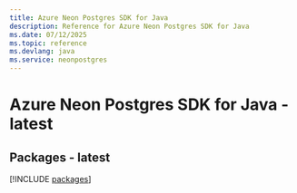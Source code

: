 ```yaml
---
title: Azure Neon Postgres SDK for Java
description: Reference for Azure Neon Postgres SDK for Java
ms.date: 07/12/2025
ms.topic: reference
ms.devlang: java
ms.service: neonpostgres
---
```

# Azure Neon Postgres SDK for Java - latest
## Packages - latest
[!INCLUDE [packages](neon-postgres-index.md)]